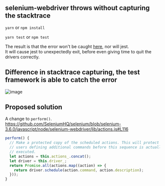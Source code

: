 ## selenium-webdriver throws without capturing the stacktrace

`yarn` or `npm install`

`yarn test` or `npm test`

The result is that the error won't be caught [here](https://github.com/corevo/webdriver-async-failure/blob/master/async.test.js#L12), nor will jest.  
It will cause jest to unexpectedly exit, before even giving time to quit the drivers correctly.

## Difference in stacktrace capturing, the test framework is able to catch the error

![image](https://user-images.githubusercontent.com/888886/43205148-5f43f03a-902b-11e8-8a22-1b472b2ebf8b.png)

## Proposed solution

A change to `perform()`.  
https://github.com/SeleniumHQ/selenium/blob/selenium-3.6.0/javascript/node/selenium-webdriver/lib/actions.js#L116

```js
perform() {
  // Make a protected copy of the scheduled actions. This will protect against
  // users defining additional commands before this sequence is actually
  // executed.
  let actions = this.actions_.concat();
  let driver = this.driver_;
  return Promise.all(actions.map((action) => {
    return driver.schedule(action.command, action.description);
  }));
}
```
